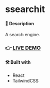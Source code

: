 # ssearchit

#### 📝 Description

A search engine.

### 👉 [LIVE DEMO](https://ssearchit.vercel.app/search)

#### 🛠️ Built with

- React
- TailwindCSS
